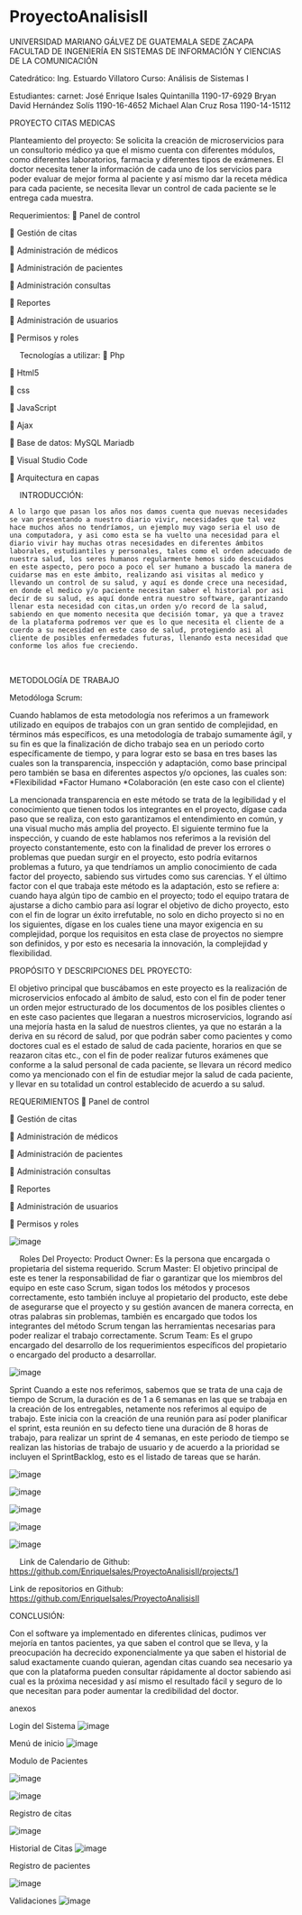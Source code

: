 # ProyectoAnalisisII
UNIVERSIDAD MARIANO GÁLVEZ DE GUATEMALA SEDE ZACAPA
FACULTAD DE INGENIERÍA EN SISTEMAS DE INFORMACIÓN Y CIENCIAS DE LA COMUNICACIÓN

Catedrático: Ing. Estuardo Villatoro 
Curso: Análisis de Sistemas I 

Estudiantes: 							carnet:
José Enrique Isales Quintanilla				1190-17-6929
Bryan David Hernández Solís				1190-16-4652
Michael Alan Cruz Rosa					1190-14-15112

PROYECTO 
CITAS MEDICAS








Planteamiento del proyecto: Se solicita la creación de microservicios para un consultorio médico ya que el mismo cuenta con diferentes módulos, como diferentes laboratorios, farmacia y diferentes tipos de exámenes. El doctor necesita tener la información de cada uno de los servicios para poder evaluar de mejor forma al paciente y así mismo dar la receta médica para cada paciente, se necesita llevar un control de cada paciente se le entrega cada muestra.


Requerimientos: 
	Panel de control 

	Gestión de citas

	Administración de médicos

	Administración de pacientes

	Administración consultas

	Reportes 

	Administración de usuarios

	Permisos y roles



 
Tecnologías a utilizar:
	Php

	Html5

	css

	JavaScript

	Ajax

	Base de datos: MySQL Mariadb

	Visual Studio Code

	Arquitectura en capas


 
INTRODUCCIÓN:


	A lo largo que pasan los años nos damos cuenta que nuevas necesidades se van presentando a nuestro diario vivir, necesidades que tal vez hace muchos años no tendríamos, un ejemplo muy vago seria el uso de una computadora, y asi como esta se ha vuelto una necesidad para el diario vivir hay muchas otras necesidades en diferentes ámbitos laborales, estudiantiles y personales, tales como el orden adecuado de nuestra salud, los seres humanos regularmente hemos sido descuidados en este aspecto, pero poco a poco el ser humano a buscado la manera de cuidarse mas en este ámbito, realizando asi visitas al medico y llevando un control de su salud, y aquí es donde crece una necesidad, en donde el medico y/o paciente necesitan saber el historial por asi decir de su salud, es aquí donde entra nuestro software, garantizando llenar esta necesidad con citas,un orden y/o record de la salud, sabiendo en que momento necesita que decisión tomar, ya que a travez de la plataforma podremos ver que es lo que necesita el cliente de a cuerdo a su necesidad en este caso de salud, protegiendo asi al cliente de posibles enfermedades futuras, llenando esta necesidad que conforme los años fue creciendo. 



 

METODOLOGÍA DE TRABAJO

Metodóloga Scrum:

 Cuando hablamos de esta metodología nos referimos a un framework utilizado en equipos de trabajos con un gran sentido de complejidad, en términos más específicos, es una metodología de trabajo sumamente ágil, y su fin es que la finalización de dicho trabajo sea en un periodo corto específicamente de tiempo, y para lograr esto se basa en tres bases las cuales son la transparencia, inspección y adaptación, como base principal pero también se basa en diferentes aspectos y/o opciones, las cuales son: 
*Flexibilidad
*Factor Humano
*Colaboración (en este caso con el cliente)

La mencionada transparencia en este método se trata de la legibilidad y el conocimiento que tienen todos los integrantes en el proyecto, dígase cada paso que se realiza, con esto garantizamos el entendimiento en común, y una visual mucho más amplia del proyecto. 
El siguiente termino fue la inspección, y cuando de este hablamos nos referimos a la revisión del proyecto constantemente, esto con la finalidad de prever los errores o problemas que puedan surgir en el proyecto, esto podría evitarnos problemas a futuro, ya que tendríamos un amplio conocimiento de cada factor del proyecto, sabiendo sus virtudes como sus carencias. 
Y el último factor con el que trabaja este método es la adaptación, esto se refiere a: cuando haya algún tipo de cambio en el proyecto; todo el equipo tratara de ajustarse a dicho cambio para así lograr el objetivo de dicho proyecto, esto con el fin de lograr un éxito irrefutable, no solo en dicho proyecto si no en los siguientes, dígase en los cuales tiene una mayor exigencia en su complejidad, porque los requisitos en esta clase de proyectos no siempre son definidos, y por esto es necesaria la innovación, la complejidad y flexibilidad. 

PROPÓSITO Y DESCRIPCIONES DEL PROYECTO: 

El objetivo principal que buscábamos en este proyecto es la realización de microservicios enfocado al ámbito de salud, esto con el fin de poder tener un orden mejor estructurado de los documentos de los posibles clientes o en este caso pacientes que llegaran a nuestros microservicios, logrando así una mejoría hasta en la salud de nuestros clientes, ya que no estarán a la deriva en su récord de salud, por que podrán saber como pacientes y como doctores cual es el estado de salud de cada paciente, horarios en que se reazaron citas etc., con el fin de poder realizar futuros exámenes que conforme a la salud personal de cada paciente, se llevara un récord medico como ya mencionado con el fin de estudiar mejor la salud de cada paciente, y llevar en su totalidad un control establecido de acuerdo a su salud. 

REQUERIMIENTOS
	Panel de control 

	Gestión de citas

	Administración de médicos

	Administración de pacientes

	Administración consultas

	Reportes

	Administración de usuarios

	Permisos y roles










![image](https://user-images.githubusercontent.com/84251533/139541989-f5988359-18b7-45f8-b13c-5554c42fe3f3.png)














 
Roles Del Proyecto:
Product Owner: Es la persona que encargada o propietaria del sistema requerido. 
Scrum Master: El objetivo principal de este es tener la responsabilidad de fiar o garantizar que los miembros del equipo en este caso Scrum, sigan todos los métodos y procesos correctamente, esto también incluye al propietario del producto, este debe de asegurarse que el proyecto y su gestión avancen de manera correcta, en otras palabras sin problemas, también es encargado que todos los integrantes del método Scrum tengan las herramientas necesarias para poder realizar el trabajo correctamente. 
Scrum Team: Es el grupo encargado del desarrollo de los requerimientos específicos del propietario o encargado del producto a desarrollar.


![image](https://user-images.githubusercontent.com/84251533/139541999-052e757f-3510-4f64-912c-f73438d3c075.png)







Sprint
Cuando a este nos referimos, sabemos que se trata de una caja de tiempo de Scrum, la duración es de 1 a 6 semanas en las que se trabaja en la creación de los entregables, netamente nos referimos al equipo de trabajo. Este inicia con la creación de una reunión para así poder planificar el sprint, esta reunión en su defecto tiene una duración de 8 horas de trabajo, para realizar un sprint de 4 semanas, en este periodo de tiempo se realizan las historias de trabajo de usuario y de acuerdo a la prioridad se incluyen el SprintBacklog, esto es el listado de tareas que se harán. 

![image](https://user-images.githubusercontent.com/84251533/139542007-db9fd3cd-1349-4ea2-a3fa-a5f6c090372a.png)

![image](https://user-images.githubusercontent.com/84251533/139542016-c79484f0-f301-4ec5-bbbf-5de8475a6019.png)


![image](https://user-images.githubusercontent.com/84251533/139542056-c6b1fed0-1fee-4c59-a9a1-ac8cbd3e4ab1.png)


![image](https://user-images.githubusercontent.com/84251533/139542061-62dc1d5f-2c84-4198-b54b-4274ef1c878e.png)

![image](https://user-images.githubusercontent.com/84251533/139542069-9777468f-327e-4067-b023-bf2d80c2fdea.png)



 
Link de Calendario de Github: https://github.com/EnriqueIsales/ProyectoAnalisisII/projects/1 
 

Link de repositorios en Github: https://github.com/EnriqueIsales/ProyectoAnalisisII
 
CONCLUSIÓN:

Con el software ya implementado en diferentes clínicas, pudimos ver mejoría en tantos pacientes, ya que saben el control que se lleva, y la preocupación ha decrecido exponencialmente ya que saben el historial de salud exactamente cuando quieran, agendan citas cuando sea necesario ya que con la plataforma pueden consultar rápidamente al doctor sabiendo asi cual es la próxima necesidad y así mismo el resultado fácil y seguro de lo que necesitan para poder aumentar la credibilidad del doctor. 


anexos 

Login del Sistema
![image](https://user-images.githubusercontent.com/84251533/139541871-9b5a1b19-39b6-4ff8-a027-37d86dcac229.png)

Menú de inicio 
![image](https://user-images.githubusercontent.com/84251533/139541888-a0acd2b9-6bcb-405a-b41b-b14ddf5e0ce6.png)


Modulo de Pacientes

![image](https://user-images.githubusercontent.com/84251533/139541894-5903a105-133a-42b0-af43-a390779e236f.png)

![image](https://user-images.githubusercontent.com/84251533/139541897-5de571a9-f7d4-4374-8630-bd02f9baf72c.png)

Registro de citas

![image](https://user-images.githubusercontent.com/84251533/139541900-57ca9c87-a8bc-4bdb-bd68-8f7a508b2e13.png)

Historial de Citas
![image](https://user-images.githubusercontent.com/84251533/139541907-a93f62aa-ccc0-4702-9f5a-c8761975c80e.png)

Registro de pacientes 

![image](https://user-images.githubusercontent.com/84251533/139541913-b492c0e3-8314-4da3-b779-ccf708ba977a.png)

Validaciones
![image](https://user-images.githubusercontent.com/84251533/139541918-2008459f-92c6-4d26-a37c-acbd63672f13.png)



